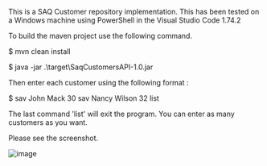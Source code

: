 This is a SAQ Customer repository implementation. This has been tested on a Windows machine using PowerShell in the Visual Studio Code 1.74.2

To build the maven project use the following command.

$ mvn clean install

$ java -jar .\target\SaqCustomersAPI-1.0.jar

Then enter each customer using the following format :

$ sav John Mack 30
  sav Nancy Wilson 32
  list
  
The last command 'list' will exit the program. You can enter as many customers as you want. 

Please see the screenshot.




![image](https://user-images.githubusercontent.com/121897473/211434272-da26214d-1bbd-4a2d-af30-d5e207221168.png)
